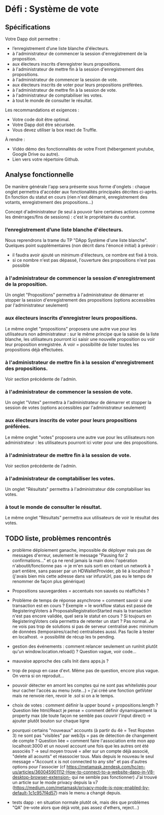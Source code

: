# Défi : Système de vote

## Spécifications

Votre Dapp doit permettre : 

* l’enregistrement d’une liste blanche d'électeurs. 
* à l'administrateur de commencer la session d'enregistrement de la proposition.
* aux électeurs inscrits d’enregistrer leurs propositions.
* à l'administrateur de mettre fin à la session d'enregistrement des propositions.
* à l'administrateur de commencer la session de vote.
* aux électeurs inscrits de voter pour leurs propositions préférées.
* à l'administrateur de mettre fin à la session de vote.
* à l'administrateur de comptabiliser les votes.
* à tout le monde de consulter le résultat.

Les recommandations et exigences :

* Votre code doit être optimal. 
* Votre Dapp doit être sécurisée. 
* Vous devez utiliser la box react de Truffle. 

À rendre :

* Vidéo démo des fonctionnalités de votre Front (hébergement youtube, Google Drive ou autre).
* Lien vers votre répertoire Github.

## Analyse fonctionnelle

De manière générale l'app sera présente sous forme d'onglets : chaque onglet permettra d'accéder
aux fonctionalités principales décrites ci-après.
En fonction du statut en cours (rien n'est démarré, enregistrement des votants, enregistrement des propositions...)

Concept d'administrateur (le seul à pouvoir faire certaines actions comme les dmérrages/fins de sessions) : c'est le propriétaire du contrat.

### l’enregistrement d’une liste blanche d'électeurs. 
Nous reprendrons la trame du TP "DApp Système d'une liste blanche".
Quelques point supplémentaires (non décrit dans l'énoncé initial) à prévoir :
* il faudra avoir ajouté un minimum d'électeurs, ce nombre est fixé à trois.
* si ce nombre n'est pas dépassé, l'ouverture des propositions n'est pas possible

### à l'administrateur de commencer la session d'enregistrement de la proposition.
Un onglet "Propositions" permettra à l'administrateur de démarrer et stopper la session d'enregistrement des propositions
(options accessibles par l'administrateur seulement)

### aux électeurs inscrits d’enregistrer leurs propositions.
Le même onglet "propositions" proposera une autre vue pour les utilisateurs non administrateur :
sur le même principe que la saisie de la liste blanche, les utilisateurs pourront ici saisir une nouvelle proposition ou voir leur proposition enregistrée. A voir = possibilité de lister toutes les propositions déjà effectuées.

### à l'administrateur de mettre fin à la session d'enregistrement des propositions.
Voir section précédente de l'admin.

### à l'administrateur de commencer la session de vote.
Un onglet "Votes" permettra à l'administrateur de démarrer et stopper la session de votes
(options accessibles par l'administrateur seulement)

### aux électeurs inscrits de voter pour leurs propositions préférées.
Le même onglet "votes" proposera une autre vue pour les utilisateurs non administrateur :
les utilisateurs pourront ici voter pour une des propositions.

### à l'administrateur de mettre fin à la session de vote.
Voir section précédente de l'admin.

### à l'administrateur de comptabiliser les votes.
Un onglet "Résultats" permettra à l'administrateur dde comptabiliser les votes.

### à tout le monde de consulter le résultat.
Le même onglet "Résultats" permettra aux utilisateurs de voir le résultat des votes.

## TODO liste, problèmes rencontrés

* problème déploiement ganache, impossible de déployer mais pas de messages d'erreur, seulement le message "Pausing for 2 confirmations..." et ça ne rend jamais la main donc l'opération n'aboutit/fonctionne pas -> je m'en suis sorti en créant un network à part entière, sans passer par un HDWalletProvider, pb lié à localhost ? (j'avais bien mis cette adresse dans var infuraUrl, pas eu le temps de renommer de façon plus générique)

* Propositions sauvegardées = accentués non sauvés ou réaffichés ?

* Problème de temps de réponse asynchrone = comment savoir si une transaction est en cours ? Exemple = le workflow status est passé de RegisteringVoters à ProposalsRegistrationStarted mais la transaction n'est pas encore validée, quel sera le statut en cours ? Si toujours en RegisteringVoters cela permettra de retenter un start ? Pas normal. Je ne vois pas trop de solutions si pas de serveur centralisé avec minimum de données (temporaires/cache) centralisées aussi. Pas facile à tester en localhost. -> possibilité de récup les tx pending.

* gestion des événements : comment relancer seulement un runInit plutôt qu'un window.location.reload() ? Question vague, voir code...

* mauvaise approche des calls Init dans apps.js ?

* trop de popup en case d'evt. Même pas de question, encore plus vague. On verra si on reproduit...

* pouvoir détecter en amont les comptes qui ne sont pas whitelistés pour leur cacher l'accès au menu (vote...) = j'ai créé une fonction getVoter mais ne renvoie rien, revoir le .sol si on a le temps.

* choix de votes : comment définir la upper bound = propositions.length ? Question liée html/React je pense = comment définir dynamiquement la property max (de toute façon ne semble pas couvrir l'input direct) -> ajouter plutôt bouton sur chaque ligne

* pourquoi certains "nouveaux" accounts (à partir du 4è = Test Ropsten 3) ne sont pas "visibles" par web3js = pas de détection de changement de compte ? Question liée = comment faire l'association ente mon app localhost:3000 et un nouvel account une fois que les autres ont été associés ? -> seul moyen trouvé = aller sur un compte déjà associé, "delete all acounts" et réassocier tous. Mais depuis le nouveau le seul message ="Account x is not connected to any site" et pas d'autres options pour l'associer (cf https://metamask.zendesk.com/hc/en-us/articles/360045901112-How-to-connect-to-a-website-dapp-in-V8-desktop-browser-extension- qui ne semble pas fonctionner)
J'ai trouvé un article sur le mode privacy depuis la v7 (https://medium.com/metamask/privacy-mode-is-now-enabled-by-default-1c1c957f4d57) mais le menu a changé depuis.

* tests dapp : en situation normale plutôt ok, mais dès que problèmes "QA" (re-vote alors que déjà voté, pas assez d'ethers, reject...)

